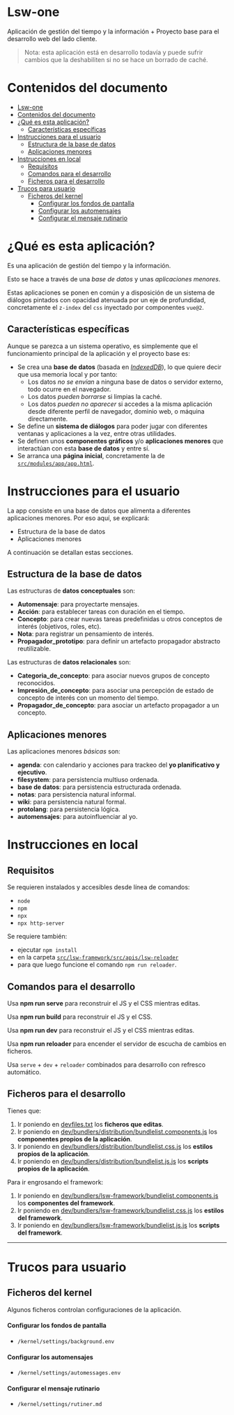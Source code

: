 # Lsw-one

Aplicación de gestión del tiempo y la información + Proyecto base para el desarrollo web del lado cliente.

> Nota: esta aplicación está en desarrollo todavía y puede sufrir cambios que la deshabiliten si no se hace un borrado de caché.

# Contenidos del documento

- [Lsw-one](#lsw-one)
- [Contenidos del documento](#contenidos-del-documento)
- [¿Qué es esta aplicación?](#qué-es-esta-aplicación)
  - [Características específicas](#características-específicas)
- [Instrucciones para el usuario](#instrucciones-para-el-usuario)
  - [Estructura de la base de datos](#estructura-de-la-base-de-datos)
  - [Aplicaciones menores](#aplicaciones-menores)
- [Instrucciones en local](#instrucciones-en-local)
  - [Requisitos](#requisitos)
  - [Comandos para el desarrollo](#comandos-para-el-desarrollo)
  - [Ficheros para el desarrollo](#ficheros-para-el-desarrollo)
- [Trucos para usuario](#trucos-para-usuario)
  - [Ficheros del kernel](#ficheros-del-kernel)
      - [Configurar los fondos de pantalla](#configurar-los-fondos-de-pantalla)
      - [Configurar los automensajes](#configurar-los-automensajes)
      - [Configurar el mensaje rutinario](#configurar-el-mensaje-rutinario)

# ¿Qué es esta aplicación?

Es una aplicación de gestión del tiempo y la información.

Esto se hace a través de una *base de datos* y unas *aplicaciones menores*.

Estas aplicaciones se ponen en común y a disposición de un sistema de diálogos pintados con opacidad atenuada por un eje de profundidad, concretamente el `z-index` del `css` inyectado por componentes `vue@2`.

## Características específicas

Aunque se parezca a un sistema operativo, es simplemente que el funcionamiento principal de la aplicación y el proyecto base es:

  - Se crea una **base de datos** (basada en [*IndexedDB*](https://en.wikipedia.org/Indexed_Database_API)), lo que quiere decir que usa memoria local y por tanto:
     - Los datos *no se envían* a ninguna base de datos o servidor externo, todo ocurre en el navegador.
     - Los datos *pueden borrarse* si limpias la caché.
     - Los datos *pueden no aparecer* si accedes a la misma aplicación desde diferente perfil de navegador, dominio web, o máquina directamente.
  - Se define un **sistema de diálogos** para poder jugar con diferentes ventanas y aplicaciones a la vez, entre otras utilidades.
  - Se definen unos **componentes gráficos** y/o **aplicaciones menores** que interactúan con esta **base de datos** y entre sí.
  - Se arranca una **página inicial**, concretamente la de [`src/modules/app/app.html`](./src/modules/app/app.html).

# Instrucciones para el usuario

La app consiste en una base de datos que alimenta a diferentes aplicaciones menores. Por eso aquí, se explicará:

  - Estructura de la base de datos
  - Aplicaciones menores

A continuación se detallan estas secciones.

## Estructura de la base de datos

Las estructuras de **datos conceptuales** son:

- **Automensaje**: para proyectarte mensajes.
- **Acción**: para establecer tareas con duración en el tiempo.
- **Concepto**: para crear nuevas tareas predefinidas u otros conceptos de interés (objetivos, roles, etc).
- **Nota**: para registrar un pensamiento de interés.
- **Propagador_prototipo**: para definir un artefacto propagador abstracto reutilizable.

Las estructuras de **datos relacionales** son:

- **Categoria_de_concepto**: para asociar nuevos grupos de concepto reconocidos.
- **Impresión_de_concepto**: para asociar una percepción de estado de concepto de interés con un momento del tiempo.
- **Propagador_de_concepto**: para asociar un artefacto propagador a un concepto.

## Aplicaciones menores

Las aplicaciones menores *básicas* son:

- **agenda**: con calendario y acciones para trackeo del **yo planificativo y ejecutivo**.
- **filesystem**: para persistencia multiuso ordenada.
- **base de datos**: para persistencia estructurada ordenada.
- **notas**: para persistencia natural informal.
- **wiki**: para persistencia natural formal.
- **protolang**: para persistencia lógica.
- **automensajes**: para autoinfluenciar al yo.

# Instrucciones en local

## Requisitos

Se requieren instalados y accesibles desde línea de comandos:

  - `node`
  - `npm`
  - `npx`
  - `npx http-server`

Se requiere también:

  - ejecutar `npm install`
  - en la carpeta [`src/lsw-framework/src/apis/lsw-reloader`](src/lsw-framework/src/apis/lsw-reloader)
  - para que luego funcione el comando `npm run reloader`.

## Comandos para el desarrollo

Usa **npm run serve** para reconstruir el JS y el CSS mientras editas.

Usa **npm run build** para reconstruir el JS y el CSS.

Usa **npm run dev** para reconstruir el JS y el CSS mientras editas.

Usa **npm run reloader** para encender el servidor de escucha de cambios en ficheros.

Usa `serve` + `dev` + `reloader` combinados para desarrollo con refresco automático.

## Ficheros para el desarrollo

Tienes que:

1. Ir poniendo en [devfiles.txt](devfiles.txt) los **ficheros que editas**.
2. Ir poniendo en [dev/bundlers/distribution/bundlelist.components.js](dev/bundlers/distribution/bundlelist.components.js) los **componentes propios de la aplicación**.
3. Ir poniendo en [dev/bundlers/distribution/bundlelist.css.js](dev/bundlers/distribution/bundlelist.css.js) los **estilos propios de la aplicación**.
4. Ir poniendo en [dev/bundlers/distribution/bundlelist.js.js](dev/bundlers/distribution/bundlelist.js.js) los **scripts propios de la aplicación**.

Para ir engrosando el framework:

1. Ir poniendo en [dev/bundlers/lsw-framework/bundlelist.components.js](dev/bundlers/lsw-framework/bundlelist.components.js) los **componentes del framework**.
2. Ir poniendo en [dev/bundlers/lsw-framework/bundlelist.css.js](dev/bundlers/lsw-framework/bundlelist.css.js) los **estilos del framework**.
3. Ir poniendo en [dev/bundlers/lsw-framework/bundlelist.js.js](dev/bundlers/lsw-framework/bundlelist.js.js) los **scripts del framework**.

----

# Trucos para usuario

## Ficheros del kernel

Algunos ficheros controlan configuraciones de la aplicación.

#### Configurar los fondos de pantalla

- `/kernel/settings/background.env`

#### Configurar los automensajes

- `/kernel/settings/automessages.env`

#### Configurar el mensaje rutinario

- `/kernel/settings/rutiner.md`

